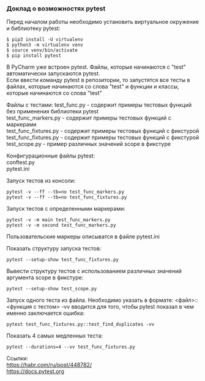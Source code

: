 ### Доклад о возможностях pytest  
Перед началом работы необходимо установить виртуальное окружение и библиотеку pytest:  
```
$ pip3 install -U virtualenv  
$ python3 -m virtualenv venv  
$ source venv/bin/activate  
$ pip install pytest
```
В PyCharm уже встроен pytest. Файлы, которые начинаются с "test" автоматически запускаются pytest.  
Если ввести команду pytest в репозитории, то запустятся все тесты в файлах, которые начинаются со слова "test" и функции и классы, которые начинаются со слова "test"
  
Файлы с тестами:
test_func.py - содержит примеры тестовых функций без применения библиотеки pytest  
test_func_markers.py - содержит примеры тестовых функций c маркерами  
test_func_fixtures.py - содержит примеры тестовых функций c фикстурой  
test_func_fixtures.py - содержит примеры тестовых функций c фикстурой  
test_scope.py - пример различных значений scope в фикстуре

Конфигурационные файлы pytest:  
conftest.py  
pytest.ini  
  
Запуск тестов из консоли:
```pytest -v --ff --tb=no test_func.py  
pytest -v --ff --tb=no test_func_markers.py  
pytest -v --ff --tb=no test_func_fixtures.py
```
  
Запуск тестов с определенными маркерами:
```pytest -v -m show test_func_markers.py
pytest -v -m main test_func_markers.py
pytest -v -m second test_func_markers.py
```
Пользовательские маркеры описыватся в файле pytest.ini

Показать структуру запуска тестов:  
```
pytest --setup-show test_func_fixtures.py
```

Вывести структуру тестов с использованием различных значений аргумента scope в фикстуре:
```
pytest --setup-show test_scope.py
```

Запуск одного теста из файла. Необходимо указать в формате: <файл>::<функция с тестом>
-vv вводится для того, чтобы pytest показал в чем именно заключается ошибка: 
```
pytest test_func_fixtures.py::test_find_duplicates -vv
```
  
Показать 4 самых медленных теста:  
```
pytest --durations=4 --vv test_func_fixtures.py
```

Ссылки:  
https://habr.com/ru/post/448782/  
https://docs.pytest.org  
